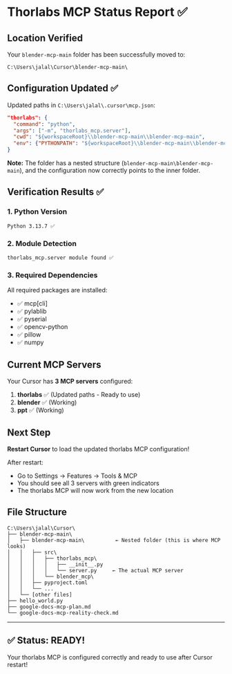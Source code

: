 # Thorlabs MCP Status Report ✅

## Location Verified
Your `blender-mcp-main` folder has been successfully moved to:
```
C:\Users\jalal\Cursor\blender-mcp-main\
```

## Configuration Updated ✅

Updated paths in `C:\Users\jalal\.cursor\mcp.json`:

```json
"thorlabs": {
  "command": "python",
  "args": ["-m", "thorlabs_mcp.server"],
  "cwd": "${workspaceRoot}\\blender-mcp-main\\blender-mcp-main",
  "env": {"PYTHONPATH": "${workspaceRoot}\\blender-mcp-main\\blender-mcp-main\\src"}
}
```

**Note:** The folder has a nested structure (`blender-mcp-main\blender-mcp-main`), and the configuration now correctly points to the inner folder.

## Verification Results ✅

### 1. Python Version
```
Python 3.13.7 ✅
```

### 2. Module Detection
```
thorlabs_mcp.server module found ✅
```

### 3. Required Dependencies
All required packages are installed:
- ✅ mcp[cli] 
- ✅ pylablib
- ✅ pyserial
- ✅ opencv-python
- ✅ pillow
- ✅ numpy

## Current MCP Servers

Your Cursor has **3 MCP servers** configured:

1. **thorlabs** ✅ (Updated paths - Ready to use)
2. **blender** ✅ (Working)
3. **ppt** ✅ (Working)

## Next Step

**Restart Cursor** to load the updated thorlabs MCP configuration!

After restart:
- Go to Settings → Features → Tools & MCP
- You should see all 3 servers with green indicators
- The thorlabs MCP will now work from the new location

## File Structure

```
C:\Users\jalal\Cursor\
├── blender-mcp-main\
│   ├── blender-mcp-main\          ← Nested folder (this is where MCP looks)
│   │   ├── src\
│   │   │   ├── thorlabs_mcp\
│   │   │   │   ├── __init__.py
│   │   │   │   └── server.py     ← The actual MCP server
│   │   │   └── blender_mcp\
│   │   ├── pyproject.toml
│   │   └── ...
│   └── [other files]
├── hello_world.py
├── google-docs-mcp-plan.md
└── google-docs-mcp-reality-check.md
```

---

## ✅ Status: READY!

Your thorlabs MCP is configured correctly and ready to use after Cursor restart!

